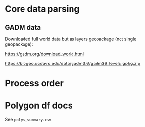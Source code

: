 # Core data parsing

## GADM data

Downloaded full world data but as layers geopackage (not single geopackage):

https://gadm.org/download_world.html

https://biogeo.ucdavis.edu/data/gadm3.6/gadm36_levels_gpkg.zip

# Process order

# Polygon df docs

See `polys_summary.csv`
